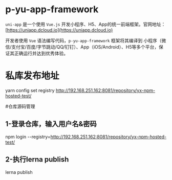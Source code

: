 # p-yu-app-framework

`uni-app` 是一个使用 `Vue.js` 开发小程序、H5、App的统一前端框架。官网地址：[https://uniapp.dcloud.io](https://uniapp.dcloud.io)

开发者使用 `Vue` 语法编写代码，`p-yu-app-framework` 框架将其编译到 小程序（微信/支付宝/百度/字节跳动/QQ/钉钉）、App（iOS/Android）、H5等多个平台，保证其正确运行并达到优秀体验。

# 私库发布地址
yarn config set registry http://192.168.251.162:8081/repository/yx-npm-hosted-test/

#仓库源码管理
## 1-登录仓库，输入用户名&密码
npm login --registry=http://192.168.251.162:8081/repository/yx-npm-hosted-test/
## 2-执行lerna publish
lerna publish